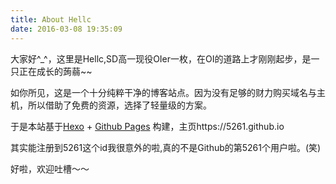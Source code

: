 ```yaml
---
title: About Hellc
date: 2016-03-08 19:35:09
---
```


大家好^_^，这里是Hellc,SD高一现役OIer一枚，在OI的道路上才刚刚起步，是一只正在成长的蒟蒻~~

如你所见，这是一个十分纯粹干净的博客站点。因为没有足够的财力购买域名与主机，所以借助了免费的资源，选择了轻量级的方案。

于是本站基于[Hexo](https://www.hexo.io) + [Github Pages](https://pages.github.com/) 构建，主页https://5261.github.io

其实能注册到5261这个id我很意外的啦,真的不是Github的第5261个用户啦。(笑)

好啦，欢迎吐槽～～
